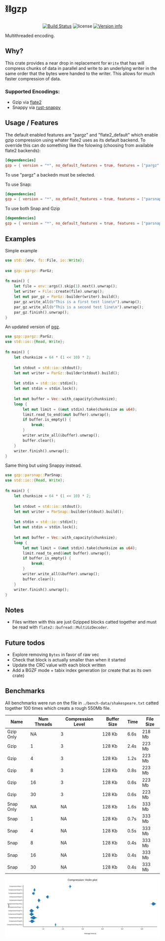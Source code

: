 # ⛓️gzp

<p align="center">
  <a href="https://github.com/sstadick/gzp/actions?query=workflow%3Aci"><img src="https://github.com/sstadick/gzp/workflows/ci/badge.svg" alt="Build Status"></a>
  <img src="https://img.shields.io/crates/l/gzp.svg" alt="license">
  <a href="https://crates.io/crates/gzp"><img src="https://img.shields.io/crates/v/gzp.svg?colorB=319e8c" alt="Version info"></a><br>
</p>

Multithreaded encoding.

## Why?

This crate provides a near drop in replacement for `Write` that has will compress chunks of data in parallel and write
to an underlying writer in the same order that the bytes were handed to the writer. This allows for much faster
compression of data.

### Supported Encodings:

- Gzip via [flate2](https://docs.rs/flate2/)
- Snappy via [rust-snappy](https://docs.rs/snap)

## Usage / Features

The default enabled features are "pargz" and "flate2_default" which enable gzip compression using whater flate2 uses as
its default backend. To override this can do something like the folowing (choosing from available flate2 backends):

```toml
[dependencies]
gzp = { version = "*", no_default_features = true, features = ["pargz", "zlib-ng-compat"] }
```

To use "pargz" a backedn must be selected.

To use Snap:

```toml
[dependencies]
gzp = { version = "*", no_default_features = true, features = ["parsnap"] }
```

To use both Snap and Gzip

```toml
[dependencies]
gzp = { version = "*", no_default_features = true, features = ["parsnap", "pargz", "zlib-ng-compat"] }
```

## Examples

Simple example

```rust
use std::{env, fs::File, io::Write};

use gzp::pargz::ParGz;

fn main() {
    let file = env::args().skip(1).next().unwrap();
    let writer = File::create(file).unwrap();
    let mut par_gz = ParGz::builder(writer).build();
    par_gz.write_all(b"This is a first test line\n").unwrap();
    par_gz.write_all(b"This is a second test line\n").unwrap();
    par_gz.finish().unwrap();
}
```

An updated version of [pgz](https://github.com/vorner/pgz).

```rust
use gzp::pargz::ParGz;
use std::io::{Read, Write};

fn main() {
    let chunksize = 64 * (1 << 10) * 2;

    let stdout = std::io::stdout();
    let mut writer = ParGz::builder(stdout).build();

    let stdin = std::io::stdin();
    let mut stdin = stdin.lock();

    let mut buffer = Vec::with_capacity(chunksize);
    loop {
        let mut limit = (&mut stdin).take(chunksize as u64);
        limit.read_to_end(&mut buffer).unwrap();
        if buffer.is_empty() {
            break;
        }
        writer.write_all(&buffer).unwrap();
        buffer.clear();
    }
    writer.finish().unwrap();
}
```

Same thing but using Snappy instead.

```rust
use gzp::parsnap::ParSnap;
use std::io::{Read, Write};

fn main() {
    let chunksize = 64 * (1 << 10) * 2;

    let stdout = std::io::stdout();
    let mut writer = ParSnap::builder(stdout).build();

    let stdin = std::io::stdin();
    let mut stdin = stdin.lock();

    let mut buffer = Vec::with_capacity(chunksize);
    loop {
        let mut limit = (&mut stdin).take(chunksize as u64);
        limit.read_to_end(&mut buffer).unwrap();
        if buffer.is_empty() {
            break;
        }
        writer.write_all(&buffer).unwrap();
        buffer.clear();
    }
    writer.finish().unwrap();
}
```

## Notes

- Files written with this are just Gzipped blocks catted together and must be read
  with `flate2::bufread::MultiGzDecoder`.


## Future todos

- Explore removing `Bytes` in favor of raw vec
- Check that block is actually smaller than when it started
- Update the CRC value with each block written
- Add a BGZF mode + tabix index generation (or create that as its own crate)

## Benchmarks 

All benchmarks were run on the file in `./bench-data/shakespeare.txt` catted together 100 times
which creats a rough 550Mb file.

| Name      | Num Threads | Compression Level | Buffer Size | Time | File Size | 
| ---       | -           | ----------------- | ----------- | ---- | --------- |
| Gzip Only | NA          | 3                 | 128 Kb      | 6.6s | 218 Mb    |
| Gzip      | 1           | 3                 | 128 Kb      | 2.4s | 223 Mb    |
| Gzip      | 4           | 3                 | 128 Kb      | 1.2s | 223 Mb    |
| Gzip      | 8           | 3                 | 128 Kb      | 0.8s | 223 Mb    |
| Gzip      | 16          | 3                 | 128 Kb      | 0.6s | 223 Mb    |
| Gzip      | 30          | 3                 | 128 Kb      | 0.6s | 223 Mb    |
| Snap Only | NA          | NA                | 128 Kb      | 1.6s | 333 Mb    |
| Snap      | 1           | NA                | 128 Kb      | 0.7s | 333 Mb    |
| Snap      | 4           | NA                | 128 Kb      | 0.5s | 333 Mb    |
| Snap      | 8           | NA                | 128 Kb      | 0.4s | 333 Mb    |
| Snap      | 16          | NA                | 128 Kb      | 0.4s | 333 Mb    |
| Snap      | 30          | NA                | 128 Kb      | 0.4s | 333 Mb    |


![benchmarks](./violin.svg)
